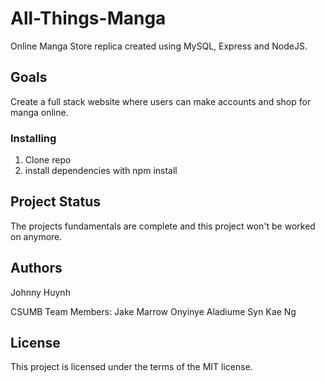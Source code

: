 # All-Things-Manga

Online Manga Store replica created using MySQL, Express and NodeJS.

## Goals

Create a full stack website where users can make accounts and shop for manga online.

### Installing

1. Clone repo
2. install dependencies with npm install

## Project Status

The projects fundamentals are complete and this project won't be worked on anymore.

## Authors

Johnny Huynh

CSUMB Team Members:
Jake Marrow
Onyinye Aladiume
Syn Kae Ng

## License

This project is licensed under the terms of the MIT license.

